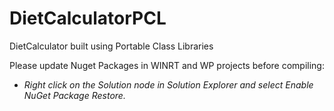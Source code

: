 DietCalculatorPCL
======================

DietCalculator built using Portable Class Libraries


Please update Nuget Packages in WINRT and WP projects before compiling:
<ul>
<li>
<i>Right click on the Solution node in Solution Explorer and select Enable NuGet Package Restore. </i></li>
</ul>

